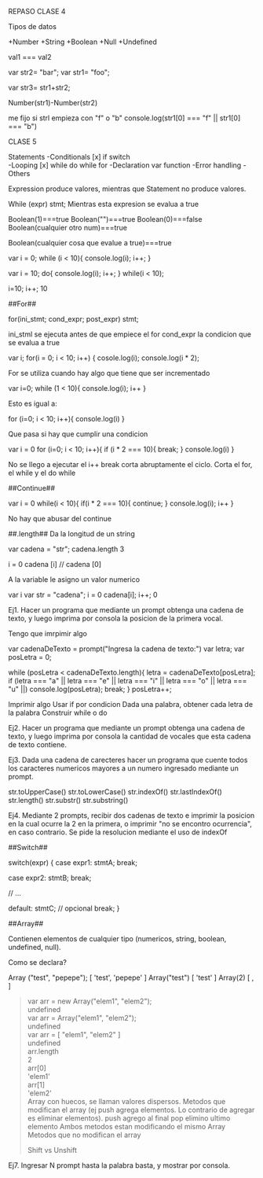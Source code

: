 REPASO CLASE 4

Tipos de datos

+Number
+String
+Boolean
+Null
+Undefined

val1 === val2

var str2= "bar";
var str1= "foo";

var str3= str1+str2;

Number(str1)-Number(str2)

me fijo si strl empieza con "f" o "b"
console.log(str1[0] === "f" || str1[0] === "b")


CLASE 5

Statements 
-Conditionals
    [x] if
    switch    
-Looping
    [x] while
    do while
    for
-Declaration
    var 
    function
-Error handling
-Others

Expression produce valores, mientras que Statement no produce valores.


While (expr) stmt;
Mientras esta expresion se evalua a true

Boolean(1)===true
Boolean("")===true
Boolean(0)===false
Boolean(cualquier otro num)===true

Boolean(cualquier cosa que evalue a true)===true

var i = 0;
while (i < 10){
    console.log(i);
    i++;
}

var i = 10;
do{
    console.log(i);
    i++;
}
while(i < 10);


i=10;
i++;
10

##For##

for(ini_stmt; cond_expr; post_expr) stmt;

ini_stml se ejecuta antes de que empiece el for
cond_expr la condicion que se evalua a true

var i;
for(i = 0; i < 10; i++) {
cosole.log(i);
console.log(i * 2);

For se utiliza cuando hay algo que tiene que ser incrementado

var i=0;
while (1 < 10){
    console.log(i);
    i++
}

Esto es igual a:

for (i=0; i < 10; i++){
    console.log(i)
}

Que pasa si hay que cumplir una condicion 

var i = 0
for (i=0; i < 10; i++){
    if (i * 2 === 10){
    break;
}
console.log(i)
}

No se llego a ejecutar el i++
break corta abruptamente el ciclo. Corta el for, el while y el do while

##Continue##

var i = 0
while(i < 10){
    if(i * 2 === 10){
    continue;
}
console.log(i);
i++
}

No hay que abusar del continue

##.length##
Da la longitud de un string

var cadena = "str";
cadena.length
3

i = 0
cadena [i] // cadena [0]

A la variable le asigno un valor numerico

var i
var str = "cadena";
i = 0
cadena[i];
i++;
0

Ej1. Hacer un programa que mediante un prompt obtenga una cadena de texto, y luego imprima por consola la posicion de la primera vocal.

Tengo que imrpimir algo

var cadenaDeTexto = prompt("Ingresa la cadena de texto:")
var letra;
var posLetra = 0;

while (posLetra < cadenaDeTexto.length){
    letra = cadenaDeTexto[posLetra];
if
(letra === "a" || letra === "e" || letra === "i" || letra === "o" || letra === "u" ||)
console.log(posLetra);
break;
}
posLetra++;


Imprimir algo
Usar if por condicion
Dada una palabra, obtener cada letra de la palabra
Construir while o do

Ej2. Hacer un programa que mediante un prompt obtenga una cadena de texto, y luego imprima por consola la cantidad de vocales que esta cadena de texto contiene.

Ej3. Dada una cadena de carecteres hacer un programa que cuente todos los caracteres numericos mayores a un numero ingresado mediante un prompt.


str.toUpperCase()
str.toLowerCase()
str.indexOf()
str.lastIndexOf()
str.length()
str.substr()
str.substring()

Ej4. Mediante 2 prompts, recibir dos cadenas de texto e imprimir la posicion en la cual ocurre la 2 en la primera, o imprimir "no se encontro ocurrencia", en caso contrario. Se pide la resolucion mediante el uso de indexOf

##Switch##

switch(expr) {
  case expr1:
    stmtA;
    break;

  case expr2:
    stmtB;
    break;

// ...

  default:
    stmtC;
// opcional
    break;
}



##Array##

Contienen elementos de cualquier tipo (numericos, string, boolean, undefined, null).

Como se declara?

Array ("test", "pepepe");
[ 'test', 'pepepe' ]
Array("test")
[ 'test' ]
Array(2)
[ ,  ]


> var arr = new Array("elem1", "elem2");                                                                                                                                                        
undefined                                                                                                                                                                                       
> var arr = Array("elem1", "elem2");                                                                                                                                                            
undefined                                                                                                                                                                                       
> var arr = [ "elem1", "elem2" ]                                                                                                                                                                
undefined                                                                                                                                                                                       
> arr.length                                                                                                                                                                                    
2                                                                                                                                                                                               
> arr[0]                                                                                                                                                                                        
'elem1'                                                                                                                                                                                         
> arr[1]                                                                                                                                                                                        
'elem2'                                                                                                                                                                                         
> Array con huecos, se llaman valores dispersos.
> Metodos que modifican el array (ej push agrega elementos. Lo contrario de agregar es eliminar elementos).
> push agrego al final
> pop elimino ultimo elemento
> Ambos metodos estan modificando el mismo Array
> Metodos que no modifican el array
> 
> Shift vs Unshift


Ej7. Ingresar N prompt hasta la palabra basta, y mostrar por consola.